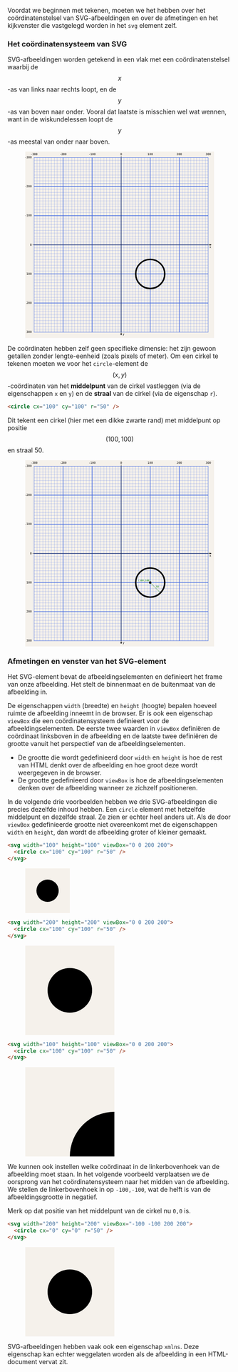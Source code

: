 Voordat we beginnen met tekenen, moeten we het hebben over het coördinatenstelsel van SVG-afbeeldingen en over de afmetingen en het kijkvenster die vastgelegd worden in het `svg` element zelf.

### Het coördinatensysteem van SVG

SVG-afbeeldingen worden getekend in een vlak met een coördinatenstelsel waarbij de $$x$$-as van links naar rechts loopt, en de $$y$$-as van boven naar onder. Vooral dat laatste is misschien wel wat wennen, want in de wiskundelessen loopt de $$y$$-as meestal van onder naar boven.

<figure>
<svg class="coordinates1" width="600px" viewBox="-330 -320 650 640">

  <style>
    .coordinates1 text {
      font-family:consolas,monospace;
      font-size:10px;
      text-anchor:middle;
      dominant-baseline:middle;
    }
    .coordinates1 .grid { 
      display: initial; 
    }
    .coordinates1 .grid text.left {
      text-anchor:end;
    }
    .coordinates1 .grid path {
      fill: none;
      stroke: royalblue;
      stroke-width: 600;
    }
    .coordinates1 .achtergrond {
      stroke: none;
      fill: #F5F1EB;
    }
  </style>

  <rect class="achtergrond" x="-330" y="-320" width="650" height="640" />

  <g class="grid">
    <path d="M-300,0 L300,0" stroke-dasharray="0.2,9.6,0.2,0" />
    <path d="M0,-300 L0,300" stroke-dasharray="0.2,9.6,0.2,0" />
    <path d="M-300,0 L300,0" stroke-dasharray="1,98,1,0" />
    <path d="M0,-300 L0,300" stroke-dasharray="1,98,1,0" />
    <text x="-300" y="-310" fill="black" font-size="5">-300</text>
    <text x="-200" y="-310" fill="black" font-size="5">-200</text>
    <text x="-100" y="-310" fill="black" font-size="5">-100</text>
    <text x="0" y="-310" fill="black" font-size="5">0</text>
    <text x="100" y="-310" fill="black" font-size="5">100</text>
    <text x="200" y="-310" fill="black" font-size="5">200</text>
    <text x="300" y="-310" fill="black" font-size="5">300</text>
    <text class="left" x="-308" y="-300" fill="black" font-size="5">-300</text>
    <text class="left" x="-308" y="-200" fill="black" font-size="5">-200</text>
    <text class="left" x="-308" y="-100" fill="black" font-size="5">-100</text>
    <text class="left" x="-308" y="0" fill="black" font-size="5">0</text>
    <text class="left" x="-308" y="100" fill="black" font-size="5">100</text>
    <text class="left" x="-308" y="200" fill="black" font-size="5">200</text>
    <text class="left" x="-308" y="300" fill="black" font-size="5">300</text>
  </g>

  <path d="M-305,0 L310,0 L305,-2 L305,2 L310,0" stroke="black" stroke-width="1" fill="black" />
  <text x="307" y="8" >x</text>
  <path d="M0,-305 L0,310 L-2,305 L2,305 L0,310" stroke="black" stroke-width="1" fill="black" />
  <text x="8" y="307" >y</text>

  <circle cx="100" cy="100" r="50" fill="none" stroke="black" stroke-width="5" />

</svg>
</figure>

De coördinaten hebben zelf geen specifieke dimensie: het zijn gewoon getallen zonder lengte-eenheid (zoals pixels of meter). Om een cirkel te tekenen moeten we voor het `circle`-element de $$(x, y)$$-coördinaten van het **middelpunt** van de cirkel vastleggen (via de eigenschappen `x` en `y`) en de **straal** van de cirkel (via de eigenschap `r`).

```html
<circle cx="100" cy="100" r="50" />
```

Dit tekent een cirkel (hier met een dikke zwarte rand) met middelpunt op positie $$(100, 100)$$ en straal 50.

<figure>
<svg class="coordinates2" width="600px" viewBox="-330 -320 650 640">

  <style>
    .coordinates2 text {
      font-family:consolas,monospace;
      font-size:10px;
      text-anchor:middle;
      dominant-baseline:middle;
    }
    .coordinates2 text.coord {
      font-size:8px;
    }
    .coordinates2 .grid { 
      display: initial; 
    }
    .coordinates2 .grid text.left {
      text-anchor:end;
    }
    .coordinates2 .grid path {
      fill: none;
      stroke: royalblue;
      stroke-width: 600;
    }
    .coordinates2 .achtergrond {
      stroke: none;
      fill: #F5F1EB;
    }
  </style>
    
  <rect class="achtergrond" x="-330" y="-320" width="650" height="640" />

  <g class="grid">
    <path d="M-300,0 L300,0" stroke-dasharray="0.2,9.6,0.2,0" />
    <path d="M0,-300 L0,300" stroke-dasharray="0.2,9.6,0.2,0" />
    <path d="M-300,0 L300,0" stroke-dasharray="1,98,1,0" />
    <path d="M0,-300 L0,300" stroke-dasharray="1,98,1,0" />
    <text x="-300" y="-310" fill="black" font-size="5">-300</text>
    <text x="-200" y="-310" fill="black" font-size="5">-200</text>
    <text x="-100" y="-310" fill="black" font-size="5">-100</text>
    <text x="0" y="-310" fill="black" font-size="5">0</text>
    <text x="100" y="-310" fill="black" font-size="5">100</text>
    <text x="200" y="-310" fill="black" font-size="5">200</text>
    <text x="300" y="-310" fill="black" font-size="5">300</text>
    <text class="left" x="-308" y="-300" fill="black" font-size="5">-300</text>
    <text class="left" x="-308" y="-200" fill="black" font-size="5">-200</text>
    <text class="left" x="-308" y="-100" fill="black" font-size="5">-100</text>
    <text class="left" x="-308" y="0" fill="black" font-size="5">0</text>
    <text class="left" x="-308" y="100" fill="black" font-size="5">100</text>
    <text class="left" x="-308" y="200" fill="black" font-size="5">200</text>
    <text class="left" x="-308" y="300" fill="black" font-size="5">300</text>
  </g>

  <path d="M-305,0 L310,0 L305,-2 L305,2 L310,0" stroke="black" stroke-width="1" fill="black" />
  <text x="307" y="8" >x</text>
  <path d="M0,-305 L0,310 L-2,305 L2,305 L0,310" stroke="black" stroke-width="1" fill="black" />
  <text x="8" y="307" >y</text>

  <circle cx="100" cy="100" r="50" fill="none" stroke="black" stroke-width="5" />
  <circle cx="100" cy="100" r="4" fill="black" stroke="none" />
  <text class="coord" x="80" y="94" fill="green">(100,100)</text>
  <path d="M103,103 L134,134" stroke="green" stroke-width="1" fill="black" />
  <text class="coord" x="125" y="115.5" fill="green">50</text>

</svg>
</figure>

### Afmetingen en venster van het SVG-element

Het SVG-element bevat de afbeeldingselementen en definieert het frame van onze afbeelding. Het stelt de binnenmaat en de buitenmaat van de afbeelding in.

De eigenschappen `width` (breedte) en `height` (hoogte) bepalen hoeveel ruimte de afbeelding inneemt in de browser. Er is ook een eigenschap `viewBox` die een coördinatensysteem definieert voor de afbeeldingselementen. De eerste twee waarden in `viewBox` definiëren de coördinaat linksboven in de afbeelding en de laatste twee definiëren de grootte vanuit het perspectief van de afbeeldingselementen.

- De grootte die wordt gedefinieerd door `width` en `height` is hoe de rest van HTML denkt over de afbeelding en hoe groot deze wordt weergegeven in de browser.
- De grootte gedefinieerd door `viewBox` is hoe de afbeeldingselementen denken over de afbeelding wanneer ze zichzelf positioneren.

In de volgende drie voorbeelden hebben we drie SVG-afbeeldingen die precies dezelfde inhoud hebben. Een `circle` element met hetzelfde middelpunt en dezelfde straal. Ze zien er echter heel anders uit. Als de door `viewBox` gedefinieerde grootte niet overeenkomt met de eigenschappen `width` en `height`, dan wordt de afbeelding groter of kleiner gemaakt.

```html
<svg width="100" height="100" viewBox="0 0 200 200">
  <circle cx="100" cy="100" r="50" />
</svg>
```

<figure>
<svg width="100" height="100" viewBox="0 0 200 200">
  <rect x="0" y="0" width="200" height="200" fill="#F5F1EB"/>
  <circle cx="100" cy="100" r="50" />
</svg>
</figure>

```html
<svg width="200" height="200" viewBox="0 0 200 200">
  <circle cx="100" cy="100" r="50" />
</svg>
```

<figure>
<svg width="200" height="200" viewBox="0 0 200 200">
  <rect x="0" y="0" width="200" height="200" fill="#F5F1EB"/>
  <circle cx="100" cy="100" r="50" />
</svg>
</figure>

```html
<svg width="100" height="100" viewBox="0 0 200 200">
  <circle cx="100" cy="100" r="50" />
</svg>
```

<figure>
<svg width="200" height="200" viewBox="0 0 100 100">
  <rect x="0" y="0" width="100" height="100" fill="#F5F1EB"/>
  <circle cx="100" cy="100" r="50" />
</svg>
</figure>

We kunnen ook instellen welke coördinaat in de linkerbovenhoek van de afbeelding moet staan. In het volgende voorbeeld verplaatsen we de oorsprong van het coördinatensysteem naar het midden van de afbeelding. We stellen de linkerbovenhoek in op `-100,-100`, wat de helft is van de afbeeldingsgrootte in negatief.

Merk op dat positie van het middelpunt van de cirkel nu `0,0` is.

```html
<svg width="200" height="200" viewBox="-100 -100 200 200">
  <circle cx="0" cy="0" r="50" />
</svg>
```

<figure>
<svg width="200" height="200" viewBox="-100 -100 200 200">
  <rect x="-100" y="-100" width="200" height="200" fill="#F5F1EB"/>
  <circle cx="0" cy="0" r="50" />
</svg>
</figure>

SVG-afbeeldingen hebben vaak ook een eigenschap `xmlns`. Deze eigenschap kan echter weggelaten worden als de afbeelding in een HTML-document vervat zit.
